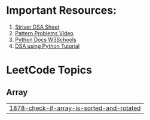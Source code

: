 # Important Resources:

1. [Striver DSA Sheet](https://takeuforward.org/strivers-a2z-dsa-course/strivers-a2z-dsa-course-sheet-2/)
2. [Pattern Problems Video](https://www.youtube.com/watch?v=tNm_NNSB3_w&t=1261s)
3. [Python Docs W3Schools](https://www.w3schools.com/python/)
4. [DSA using Python Tutorial](https://www.youtube.com/watch?v=f9Aje_cN_CY)

<!---LeetCode Topics Start-->
# LeetCode Topics
## Array
|  |
| ------- |
| [1878-check-if-array-is-sorted-and-rotated](https://github.com/bhavya-dang/DSA-Practice/tree/master/1878-check-if-array-is-sorted-and-rotated) |
<!---LeetCode Topics End-->